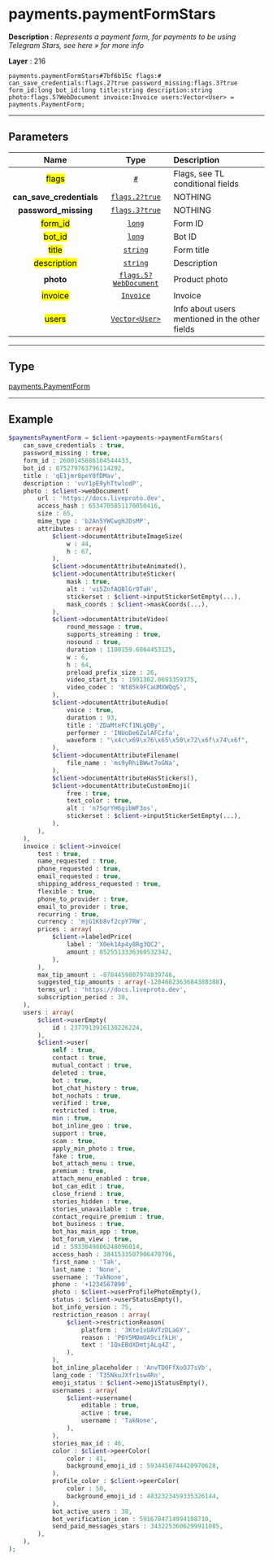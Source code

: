 # payments.paymentFormStars

**Description** : *Represents a payment form, for payments to be using Telegram Stars, see here &raquo; for more info*

**Layer** : 216

```tl
payments.paymentFormStars#7bf6b15c flags:# can_save_credentials:flags.2?true password_missing:flags.3?true form_id:long bot_id:long title:string description:string photo:flags.5?WebDocument invoice:Invoice users:Vector<User> = payments.PaymentForm;
```

---

## Parameters

| Name | Type | Description |
| :---: | :---: | :--- |
| <mark>flags</mark> | [`#`](type/#) | Flags, see TL conditional fields |
| **can_save_credentials** | [`flags.2?true`](type/true) | NOTHING |
| **password_missing** | [`flags.3?true`](type/true) | NOTHING |
| <mark>form_id</mark> | [`long`](type/long) | Form ID |
| <mark>bot_id</mark> | [`long`](type/long) | Bot ID |
| <mark>title</mark> | [`string`](type/string) | Form title |
| <mark>description</mark> | [`string`](type/string) | Description |
| **photo** | [`flags.5?WebDocument`](type/WebDocument) | Product photo |
| <mark>invoice</mark> | [`Invoice`](type/Invoice) | Invoice |
| <mark>users</mark> | [`Vector<User>`](type/User) | Info about users mentioned in the other fields |

---

## Type

[payments.PaymentForm](type/payments.PaymentForm)

---

## Example

```php
$paymentsPaymentForm = $client->payments->paymentFormStars(
	can_save_credentials : true,
	password_missing : true,
	form_id : 2600145886104544433,
	bot_id : 875279763796114292,
	title : 'qE1jmr8peY0fDMav',
	description : 'vuY1pE9yhTtwlodP',
	photo : $client->webDocument(
		url : 'https://docs.liveproto.dev',
		access_hash : 6534705851170050416,
		size : 65,
		mime_type : 'b2An5YWCwgHJDsMP',
		attributes : array(
			$client->documentAttributeImageSize(
				w : 44,
				h : 67,
			),
			$client->documentAttributeAnimated(),
			$client->documentAttributeSticker(
				mask : true,
				alt : 'vi5ZnfAQBlGr9TaH',
				stickerset : $client->inputStickerSetEmpty(...),
				mask_coords : $client->maskCoords(...),
			),
			$client->documentAttributeVideo(
				round_message : true,
				supports_streaming : true,
				nosound : true,
				duration : 1100159.6064453125,
				w : 6,
				h : 64,
				preload_prefix_size : 26,
				video_start_ts : 1991302.0693359375,
				video_codec : 'Nt85k9FCaUMXWQqS',
			),
			$client->documentAttributeAudio(
				voice : true,
				duration : 93,
				title : 'ZDaMteFCf1NLgOBy',
				performer : 'INUoDe6ZulAFCzfa',
				waveform : "\x4c\x69\x76\x65\x50\x72\x6f\x74\x6f",
			),
			$client->documentAttributeFilename(
				file_name : 'ms9yRhiBWwt7oGNa',
			),
			$client->documentAttributeHasStickers(),
			$client->documentAttributeCustomEmoji(
				free : true,
				text_color : true,
				alt : 'n7SqrYH6gibWF3os',
				stickerset : $client->inputStickerSetEmpty(...),
			),
		),
	),
	invoice : $client->invoice(
		test : true,
		name_requested : true,
		phone_requested : true,
		email_requested : true,
		shipping_address_requested : true,
		flexible : true,
		phone_to_provider : true,
		email_to_provider : true,
		recurring : true,
		currency : 'mjG1Kb8vf2cpY7RW',
		prices : array(
			$client->labeledPrice(
				label : 'X0ek1Ap4y8Rg3QC2',
				amount : 8525513336360532342,
			),
		),
		max_tip_amount : -8784459807974839746,
		suggested_tip_amounts : array(-1204662363684380388),
		terms_url : 'https://docs.liveproto.dev',
		subscription_period : 30,
	),
	users : array(
		$client->userEmpty(
			id : 2377913916130226224,
		),
		$client->user(
			self : true,
			contact : true,
			mutual_contact : true,
			deleted : true,
			bot : true,
			bot_chat_history : true,
			bot_nochats : true,
			verified : true,
			restricted : true,
			min : true,
			bot_inline_geo : true,
			support : true,
			scam : true,
			apply_min_photo : true,
			fake : true,
			bot_attach_menu : true,
			premium : true,
			attach_menu_enabled : true,
			bot_can_edit : true,
			close_friend : true,
			stories_hidden : true,
			stories_unavailable : true,
			contact_require_premium : true,
			bot_business : true,
			bot_has_main_app : true,
			bot_forum_view : true,
			id : 5933049806248096014,
			access_hash : 3841533507906470796,
			first_name : 'Tak',
			last_name : 'None',
			username : 'TakNone',
			phone : '+1234567890',
			photo : $client->userProfilePhotoEmpty(),
			status : $client->userStatusEmpty(),
			bot_info_version : 75,
			restriction_reason : array(
				$client->restrictionReason(
					platform : '3Kte1xUAVTzDLaGY',
					reason : 'P6Y5M0mUA9cifkLH',
					text : 'IQxEBdXDmtjALq4Z',
				),
			),
			bot_inline_placeholder : 'AnvTD0FfXoOJ7sVb',
			lang_code : 'T35NkuJXfr1sw4Rn',
			emoji_status : $client->emojiStatusEmpty(),
			usernames : array(
				$client->username(
					editable : true,
					active : true,
					username : 'TakNone',
				),
			),
			stories_max_id : 46,
			color : $client->peerColor(
				color : 41,
				background_emoji_id : 5934458744420970628,
			),
			profile_color : $client->peerColor(
				color : 50,
				background_emoji_id : 4832323459335326144,
			),
			bot_active_users : 38,
			bot_verification_icon : 5916784714994198710,
			send_paid_messages_stars : 3432253606299911085,
		),
	),
);
```